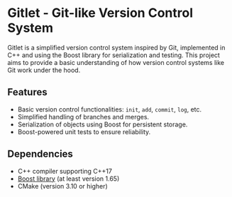 # Gitlet - Git-like Version Control System

Gitlet is a simplified version control system inspired by Git, implemented in C++ and using the Boost library for serialization and testing. This project aims to provide a basic understanding of how version control systems like Git work under the hood.

## Features

- Basic version control functionalities: `init`, `add`, `commit`, `log`, etc.
- Simplified handling of branches and merges.
- Serialization of objects using Boost for persistent storage.
- Boost-powered unit tests to ensure reliability.

## Dependencies

- C++ compiler supporting C++17
- [Boost library](https://www.boost.org/) (at least version 1.65)
- CMake (version 3.10 or higher)
